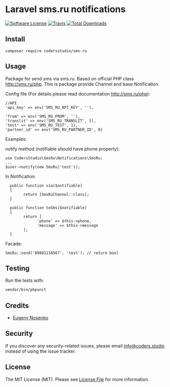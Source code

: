 # Laravel sms.ru notifications 

[![Software License](https://img.shields.io/badge/license-MIT-brightgreen.svg?style=flat-square)](LICENSE.md)
[![Travis](https://img.shields.io/travis/codersStudio/yandex-money-checkout.svg?style=flat-square)]()
[![Total Downloads](https://img.shields.io/packagist/dt/codersStudio/yandex-money-checkout.svg?style=flat-square)](https://packagist.org/packages/codersStudio/yandex-money-checkout)

## Install
`composer require codersstudio/sms-ru`

## Usage
Package for send sms via sms.ru. Based on official PHP class http://sms.ru/php.
This is package provide Channel and base Notification.

Config file (For details please read documentation http://sms.ru/php):

    //API
    'api_key' => env('SMS_RU_API_KEY', ''),
    
    'from' => env('SMS_RU_FROM', ''),
    'translit' => env('SMS_RU_TRANSLIT', 1),
    'test' => env('SMS_RU_TEST', 1),
    'partner_id' => env('SMS_RU_PARTNER_ID', 0)

Examples:
    
notify method (notifiable should have phone property): 
   
    use CodersStudio\SmsRu\Notifications\SmsRu;
    ...
    $user->notify(new SmsRu('test'));

In Notification:

      public function via($notifiable)
      {
            return [SmsRuChannel::class];
      }   

      public function toSms($notifiable)
      {
            return [
                  'phone' => $this->phone,
                  'message' => $this->message
            ];
      }
      
Facade:

    SmsRu::send('89881234567', 'test'); // return bool



## Testing
Run the tests with:

``` bash
vendor/bin/phpunit
```

## Credits

- [Eugeny Nosenko](https://github.com/imjonos)

## Security
If you discover any security-related issues, please email info@coders.studio instead of using the issue tracker.

## License
The MIT License (MIT). Please see [License File](/LICENSE.md) for more information.
